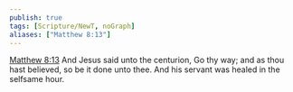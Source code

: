 ```yaml
---
publish: true
tags: [Scripture/NewT, noGraph]
aliases: ["Matthew 8:13"]
---
```

[Matthew 8:13](https://churchofjesuschrist.org/study/scriptures/nt/matt/8?lang=eng&id=p13#p13) And Jesus said unto the centurion, Go thy way; and as thou hast believed, so be it done unto thee. And his servant was healed in the selfsame hour.

